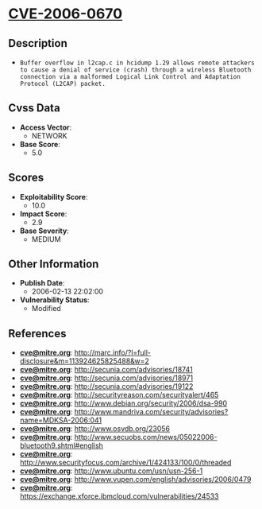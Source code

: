 
# [CVE-2006-0670](https://cve.mitre.org/cgi-bin/cvename.cgi?name=CVE-2006-0670)

## Description

- `Buffer overflow in l2cap.c in hcidump 1.29 allows remote attackers to cause a denial of service (crash) through a wireless Bluetooth connection via a malformed Logical Link Control and Adaptation Protocol (L2CAP) packet.`

## Cvss Data

- **Access Vector**:
  - NETWORK
- **Base Score**:
  - 5.0

## Scores

- **Exploitability Score**:
  - 10.0
- **Impact Score**:
  - 2.9
- **Base Severity**:
  - MEDIUM

## Other Information

- **Publish Date**:
  - 2006-02-13 22:02:00
- **Vulnerability Status**:
  - Modified

## References

- **cve@mitre.org**: http://marc.info/?l=full-disclosure&m=113924625825488&w=2
- **cve@mitre.org**: http://secunia.com/advisories/18741
- **cve@mitre.org**: http://secunia.com/advisories/18971
- **cve@mitre.org**: http://secunia.com/advisories/19122
- **cve@mitre.org**: http://securityreason.com/securityalert/465
- **cve@mitre.org**: http://www.debian.org/security/2006/dsa-990
- **cve@mitre.org**: http://www.mandriva.com/security/advisories?name=MDKSA-2006:041
- **cve@mitre.org**: http://www.osvdb.org/23056
- **cve@mitre.org**: http://www.secuobs.com/news/05022006-bluetooth9.shtml#english
- **cve@mitre.org**: http://www.securityfocus.com/archive/1/424133/100/0/threaded
- **cve@mitre.org**: http://www.ubuntu.com/usn/usn-256-1
- **cve@mitre.org**: http://www.vupen.com/english/advisories/2006/0479
- **cve@mitre.org**: https://exchange.xforce.ibmcloud.com/vulnerabilities/24533
